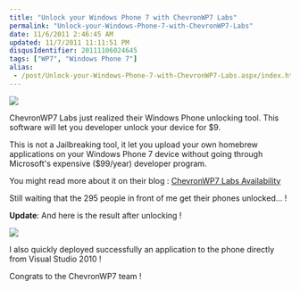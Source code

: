 ```yaml
---
title: "Unlock your Windows Phone 7 with ChevronWP7 Labs"
permalink: "Unlock-your-Windows-Phone-7-with-ChevronWP7-Labs"
date: 11/6/2011 2:46:45 AM
updated: 11/7/2011 11:11:51 PM
disqusIdentifier: 20111106024645
tags: ["WP7", "Windows Phone 7"]
alias:
 - /post/Unlock-your-Windows-Phone-7-with-ChevronWP7-Labs.aspx/index.html
---
```

![](http://farm7.static.flickr.com/6234/6314988125_4b9a8ce740_o.png)

ChevronWP7 Labs just realized their Windows Phone unlocking tool. This software will let you developer unlock your device for $9. 
<!-- more -->

This is not a Jailbreaking tool, it let you upload your own homebrew applications on your Windows Phone 7 device without going through Microsoft's expensive ($99/year) developer program.

You might read more about it on their blog : [ChevronWP7 Labs Availability](http://www.chevronwp7.com/post/12328024419/chevronwp7-labs-availability)

Still waiting that the 295 people in front of me get their phones unlocked… !

**Update**: And here is the result after unlocking !

![](http://farm7.static.flickr.com/6036/6321815553_073dabc9d5_b.jpg)

I also quickly deployed successfully an application to the phone directly from Visual Studio 2010 !

Congrats to the ChevronWP7 team !
